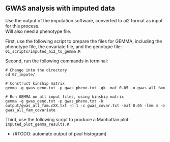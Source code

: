 ## GWAS analysis with imputed data ##
Use the output of the imputation software, converted to ai2 format as input for this process.    
Will also need a phenotype file.    

First, use the following script to prepare the files for GEMMA, including the phenotype file, the covariate file, and the genotype file:      
`01_scripts/imputed_ai2_to_gemma.R`       

Second, run the following commands in terminal:     
```
# Change into the directory 
cd 07_impute/

# Construct kinship matrix
gemma -g gwas_geno.txt -p gwas_pheno.txt -gk -maf 0.05 -o gwas_all_fam

# Run GEMMA on all input files, using kinship matrix
gemma -g gwas_geno.txt -p gwas_pheno.txt -k output/gwas_all_fam.cXX.txt -n 1 -c gwas_covar.txt -maf 0.05 -lmm 4 -o gwas_all_fam_covariate

```

Third, use the following script to produce a Manhattan plot:     
`imputed_plot_gemma_results.R`     
- (#TODO: automate output of pval histogram)          

